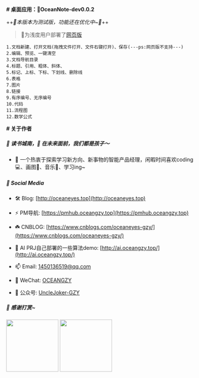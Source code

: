 **# 桌面应用：📙OceanNote-dev0.0.2**

++*👋本版本为测试版，功能还在优化中~🤔*++

> 👋为浅度用户部署了[网页版](https://note.oceangzy.top)

    1.文档新建、打开文档(拖拽文件打开、文件右键打开)、保存(---ps:网页版不支持---)
    2.编辑、预览、一键清空
    3.文档导航目录
    4.标题、引用、粗体、斜体、
    5.标记、上标、下标、下划线、删除线
    6.表格
    7.图片
    8.链接
    9.有序编号、无序编号
    10.代码
    11.流程图
    12.数学公式
     

**# 关于作者**

##### 👋 读书城南，🤔 在未来面前，我们都是孩子～

- 📙 一个热衷于探索学习新方向、新事物的智能产品经理，闲暇时间喜欢coding💻、画图🎨、音乐🎵、学习ing~
  
##### 👋 Social Media

- 🛠️ Blog: [http://oceaneyes.top](http://oceaneyes.top)

- ⚡ PM导航: [https://pmhub.oceangzy.top](https://pmhub.oceangzy.top)

- ☘️ CNBLOG: [https://www.cnblogs.com/oceaneyes-gzy/](https://www.cnblogs.com/oceaneyes-gzy/)

- 🌱 AI PRJ自己部署的一些算法demo: [http://ai.oceangzy.top/](http://ai.oceangzy.top/)

- 📫 Email: 1450136519@qq.com

- 💬 WeChat: [OCEANGZY](https://oceaneyes.top/img/wechatqrcode.jpg)

- 💬 公众号: [UncleJoker-GZY](https://oceaneyes.top/img/wechatgzh.jpeg)
  
##### 👋 感谢打赏~
  
  <img src="https://oceaneyes.top/img/alipay.jpg" title="支付宝打赏" alt="" width="140" >
  <img src="https://oceaneyes.top/img/wechatpay.jpg" title="微信打赏" alt="" width="140" >